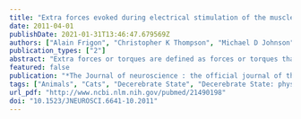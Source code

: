 ```yaml
---
title: "Extra forces evoked during electrical stimulation of the muscle or its nerve are generated and modulated by a length-dependent intrinsic property of muscle in humans and cats."
date: 2011-04-01
publishDate: 2021-01-31T13:46:47.679569Z
authors: ["Alain Frigon", "Christopher K Thompson", "Michael D Johnson", "Marin Manuel", "T George Hornby", "C J Heckman"]
publication_types: ["2"]
abstract: "Extra forces or torques are defined as forces or torques that are larger than would be expected from the input or stimuli, which can be mediated by properties intrinsic to motoneurons and/or to the muscle. The purpose of this study was to determine whether extra forces/torques evoked during electrical stimulation of the muscle or its nerve with variable frequency stimulation are modulated by muscle length/joint angle. A secondary aim was to determine whether extra forces/torques are generated by an intrinsic neuronal or muscle property. Experiments were conducted in 14 able-bodied human subjects and in eight adult decerebrate cats. Torque and force were measured in human and cat experiments, respectively. Extra forces/torques were evoked by stimulating muscles with surface electrodes (human experiments) or by stimulating the nerve with cuff electrodes (cat experiments). In humans and cats, extra forces/torques were larger at short muscle lengths, indicating that a similar regulatory mechanism is involved. In decerebrate cats, extra forces and length-dependent modulation were unaffected by intrathecal methoxamine injections, despite evidence of increased spinal excitability, and by transecting the sciatic nerve proximal to the nerve stimulations. Anesthetic nerve block experiments in two human subjects also failed to abolish extra torques and the length-dependent modulation. Therefore, these data indicate that extra forces/torques evoked during electrical stimulation of the muscle or nerve are muscle length-dependent and primarily mediated by an intrinsic muscle property."
featured: false
publication: "*The Journal of neuroscience : the official journal of the Society for Neuroscience*"
tags: ["Animals", "Cats", "Decerebrate State", "Decerebrate State: physiopathology", "Electric Stimulation", "Female", "Motor Neurons", "Motor Neurons: physiology", "Peripheral Nerves", "Spinal Cord", "Humans", "Male", "Muscle", "Skeletal", "Skeletal: innervation", "Skeletal: physiology", "Sciatic Nerve", "Sciatic Nerve: physiology", "Muscle Contraction", "Peripheral Nerves: physiology", "Muscle Contraction: physiology", "Spinal Cord: physiology", "Spinal Cord: cytology", "Muscle Denervation", "Muscle- Skeletal", "Data Interpretation- Statistical", "Laminectomy", "Data Interpretation", "Statistical", "Ankle", "Adrenergic alpha-Agonists", "Adrenergic alpha-Agonists: administration & dosage", "Adrenergic alpha-Agonists: pharmacology", "Ankle: innervation", "Ankle: physiology", "Joints", "Joints: innervation", "Joints: physiology", "Methoxamine", "Methoxamine: administration & dosage", "Methoxamine: pharmacology", "Nerve Block", "Sciatic Nerve: drug effects", "Tendons", "Tendons: physiology", "Vibration"]
url_pdf: "http://www.ncbi.nlm.nih.gov/pubmed/21490198"
doi: "10.1523/JNEUROSCI.6641-10.2011"
---
```


